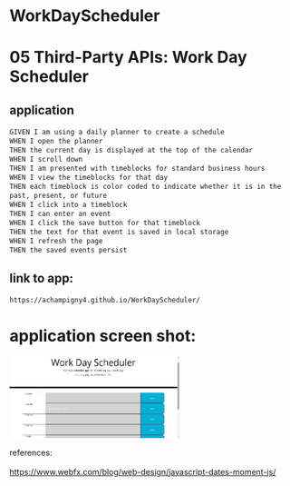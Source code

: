 # WorkDayScheduler

# 05 Third-Party APIs: Work Day Scheduler
## application

```
GIVEN I am using a daily planner to create a schedule
WHEN I open the planner
THEN the current day is displayed at the top of the calendar
WHEN I scroll down
THEN I am presented with timeblocks for standard business hours
WHEN I view the timeblocks for that day
THEN each timeblock is color coded to indicate whether it is in the past, present, or future
WHEN I click into a timeblock
THEN I can enter an event
WHEN I click the save button for that timeblock
THEN the text for that event is saved in local storage
WHEN I refresh the page
THEN the saved events persist
```

## link to app:

```
https://achampigny4.github.io/WorkDayScheduler/

```

# application screen shot:

<img src="./assets/screenshot.png" style="width: 300px" alt="day planner home page">

references:
<br>
<br>
https://www.webfx.com/blog/web-design/javascript-dates-moment-js/
